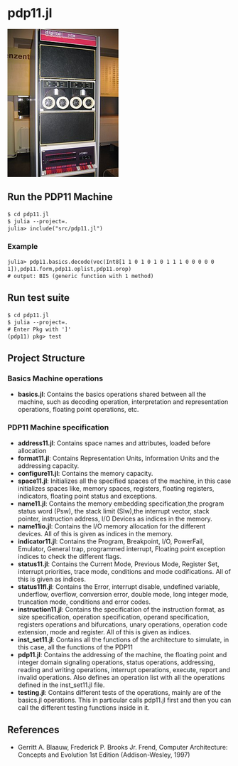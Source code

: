 # pdp11.jl

![PDP11/40](pdp-11-40.jpg)

## Run the PDP11 Machine
```
$ cd pdp11.jl
$ julia --project=.
julia> include("src/pdp11.jl")
```

### Example
```
julia> pdp11.basics.decode(vec(Int8[1 1 0 1 0 1 0 1 1 1 0 0 0 0 0 1]),pdp11.form,pdp11.oplist,pdp11.orop)
# output: BIS (generic function with 1 method)
```

## Run test suite
```
$ cd pdp11.jl
$ julia --project=.
# Enter Pkg with ']'
(pdp11) pkg> test
```

## Project Structure

### Basics Machine operations

- **basics.jl**: Contains the basics operations shared between all the machine, such as decoding operation, interpretation and representation operations, floating point operations, etc.

### PDP11 Machine specification
  - **address11.jl**: Contains space names and attributes, loaded before allocation
  - **format11.jl**: Contains Representation Units, Information Units and the addressing capacity.
  - **configure11.jl**: Contains the memory capacity.
  - **space11.jl**: Initializes all the specified spaces of the machine, in this case initializes spaces like, memory spaces, registers, floating registers, indicators, floating point status and exceptions.
  - **name11.jl**: Contains the memory embedding specification,the program status word (Psw), the stack limit (Slw),the interrupt vector, stack pointer, instruction address, I/O Devices as indices in the memory.
  - **name11io.jl**: Contains the I/O memory allocation for the different devices. All of this is given as indices in the memory.
  - **indicator11.jl**: Contains the Program, Breakpoint, I/O, PowerFail, Emulator, General trap, programmed interrupt, Floating point exception indices to check the different flags.
  - **status11.jl**: Contains the Current Mode, Previous Mode, Register Set, interrupt priorities, trace mode, conditions and mode codifications. All of this is given as indices.
  - **status11fl.jl**: Contains the Error, interrupt disable, undefined variable, underflow, overflow, conversion error, double mode, long integer mode, truncation mode, conditions and error codes.
  - **instruction11.jl**: Contains the specification of the instruction format, as
      size specification, operation specification, operand specification, registers operations and bifurcations, unary operations, operation code extension, mode and register. All of this is given as indices.
  - **inst_set11.jl**: Contains all the functions of the architecture to simulate, in this case, all the functions of the PDP11
  - **pdp11.jl**: Contains the addressing of the machine, the floating point and integer domain signaling operations, status operations, addressing, reading and writing operations, interrupt operations, execute, report and invalid operations.
    Also defines an operation list with all the operations defined in the inst_set11.jl file.
  - **testing.jl**: Contains different tests of the operations, mainly are of the basics.jl operations. This in particular calls pdp11.jl first and then you can call the different testing functions inside in it.

## References

- Gerritt A. Blaauw, Frederick P. Brooks Jr. Frend, Computer Architecture: Concepts and Evolution 1st Edition (Addison-Wesley, 1997)
